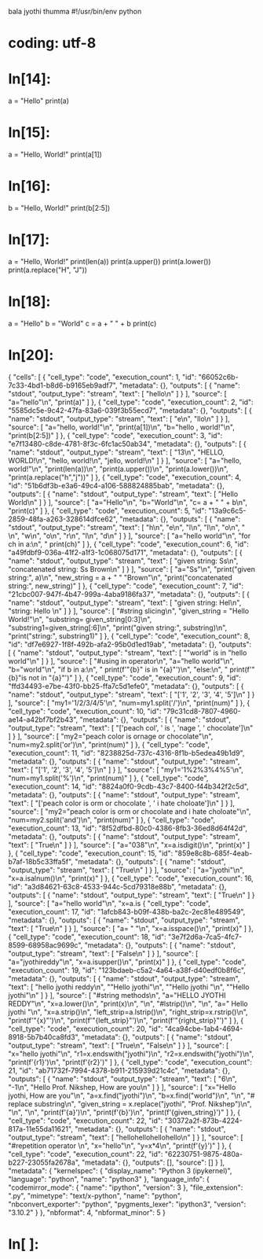 bala jyothi thumma #!/usr/bin/env python
# coding: utf-8

# In[14]:


a = "Hello"
print(a)


# In[15]:


a = "Hello, World!"
print(a[1])


# In[16]:


b = "Hello, World!"
print(b[2:5])


# In[17]:


a = "Hello, World!"
print(len(a))
print(a.upper())
print(a.lower())
print(a.replace("H", "J"))


# In[18]:


a = "Hello"
b = "World"
c = a + " " + b
print(c)


# In[20]:


{
 "cells": [
  {
   "cell_type": "code",
   "execution_count": 1,
   "id": "66052c6b-7c33-4bd1-b8d6-b9165eb9adf7",
   "metadata": {},
   "outputs": [
    {
     "name": "stdout",
     "output_type": "stream",
     "text": [
      "hello\n"
     ]
    }
   ],
   "source": [
    "a=\"hello\"\n",
    "print(a)"
   ]
  },
  {
   "cell_type": "code",
   "execution_count": 2,
   "id": "5585dc5e-9c42-47fa-83a6-039f3b55ecd7",
   "metadata": {},
   "outputs": [
    {
     "name": "stdout",
     "output_type": "stream",
     "text": [
      "e\n",
      "llo\n"
     ]
    }
   ],
   "source": [
    "a=\"hello, world!\"\n",
    "print(a[1])\n",
    "b=\"hello , world!\"\n",
    "print(b[2:5])"
   ]
  },
  {
   "cell_type": "code",
   "execution_count": 3,
   "id": "e7f13480-c8de-4781-8f3c-6fc1ac50ab34",
   "metadata": {},
   "outputs": [
    {
     "name": "stdout",
     "output_type": "stream",
     "text": [
      "13\n",
      "HELLO, WORLD!\n",
      "hello, world!\n",
      "jello, world!\n"
     ]
    }
   ],
   "source": [
    "a=\"hello, world!\"\n",
    "print(len(a))\n",
    "print(a.upper())\n",
    "print(a.lower())\n",
    "print(a.replace(\"h\",\"j\"))"
   ]
  },
  {
   "cell_type": "code",
   "execution_count": 4,
   "id": "51b6df3b-e3a6-49c4-a106-588824885bab",
   "metadata": {},
   "outputs": [
    {
     "name": "stdout",
     "output_type": "stream",
     "text": [
      "Hello World\n"
     ]
    }
   ],
   "source": [
    "a=\"Hello\"\n",
    "b=\"World\"\n",
    "c= a + \" \" + b\n",
    "print(c)"
   ]
  },
  {
   "cell_type": "code",
   "execution_count": 5,
   "id": "13a9c6c5-2859-48fa-a263-328614dfce62",
   "metadata": {},
   "outputs": [
    {
     "name": "stdout",
     "output_type": "stream",
     "text": [
      "h\n",
      "e\n",
      "l\n",
      "l\n",
      "o\n",
      " \n",
      "w\n",
      "o\n",
      "r\n",
      "l\n",
      "d\n"
     ]
    }
   ],
   "source": [
    "a=\"hello world\"\n",
    "for ch in a:\n",
    "    print(ch)"
   ]
  },
  {
   "cell_type": "code",
   "execution_count": 6,
   "id": "a49fdbf9-036a-41f2-a1f3-1c068075d171",
   "metadata": {},
   "outputs": [
    {
     "name": "stdout",
     "output_type": "stream",
     "text": [
      "given string: Ss\n",
      "concatenated string: Ss Brown\n"
     ]
    }
   ],
   "source": [
    "a=\"Ss\"\n",
    "print(\"given string:\", a)\n",
    "new_string = a + \" \" \"Brown\"\n",
    "print(\"concatenated string:\", new_string)"
   ]
  },
  {
   "cell_type": "code",
   "execution_count": 7,
   "id": "21cbc007-947f-4b47-999a-4aba9186fa37",
   "metadata": {},
   "outputs": [
    {
     "name": "stdout",
     "output_type": "stream",
     "text": [
      "given string: Hel\n",
      "string: Hello \n"
     ]
    }
   ],
   "source": [
    "#string slicing\n",
    "given_string = \"Hello World!\"\n",
    "substring= given_string[0:3]\n",
    "substring1=given_string[:6]\n",
    "print(\"given string:\", substring)\n",
    "print(\"string:\", substring1)"
   ]
  },
  {
   "cell_type": "code",
   "execution_count": 8,
   "id": "df7e6927-1f8f-492b-afa2-95b0d1ed19ab",
   "metadata": {},
   "outputs": [
    {
     "name": "stdout",
     "output_type": "stream",
     "text": [
      "\"world\" is in \"hello world\"\n"
     ]
    }
   ],
   "source": [
    "#using in operator\n",
    "a=\"hello world\"\n",
    "b=\"world\"\n",
    "if b in a:\n",
    "    print(f'\"{b}\" is in \"{a}\"')\n",
    "else:\n",
    "      print(f'\"{b}\"is not in \"{a}\"')"
   ]
  },
  {
   "cell_type": "code",
   "execution_count": 9,
   "id": "ffd34493-e7be-43f0-bb25-ffa7c5d1efe0",
   "metadata": {},
   "outputs": [
    {
     "name": "stdout",
     "output_type": "stream",
     "text": [
      "['1', '2', '3', '4', '5']\n"
     ]
    }
   ],
   "source": [
    "my1='1/2/3/4/5'\n",
    "num=my1.split('/')\n",
    "print(num)"
   ]
  },
  {
   "cell_type": "code",
   "execution_count": 10,
   "id": "79c31cd8-7807-4960-ae14-a42bf7bf2b43",
   "metadata": {},
   "outputs": [
    {
     "name": "stdout",
     "output_type": "stream",
     "text": [
      "['peach col', ' is ', 'nage ', ' chocolate']\n"
     ]
    }
   ],
   "source": [
    "my2=\"peach color is ornage or chocolate\"\n",
    "num=my2.split('or')\n",
    "print(num)"
   ]
  },
  {
   "cell_type": "code",
   "execution_count": 11,
   "id": "8238825d-737c-4316-8f1b-b5edea49b1d9",
   "metadata": {},
   "outputs": [
    {
     "name": "stdout",
     "output_type": "stream",
     "text": [
      "['1', '2', '3', '4', '5']\n"
     ]
    }
   ],
   "source": [
    "my1='1%2%3%4%5'\n",
    "num=my1.split('%')\n",
    "print(num)"
   ]
  },
  {
   "cell_type": "code",
   "execution_count": 14,
   "id": "8824a0f0-9cdb-43c7-8400-f44b342f2c5d",
   "metadata": {},
   "outputs": [
    {
     "name": "stdout",
     "output_type": "stream",
     "text": [
      "['peach color is orm or chocolate ', ' i hate choloate']\n"
     ]
    }
   ],
   "source": [
    "my2=\"peach color is orm or chocolate and i hate choloate\"\n",
    "num=my2.split('and')\n",
    "print(num)"
   ]
  },
  {
   "cell_type": "code",
   "execution_count": 13,
   "id": "8f52dfbd-80c0-4386-8fb3-36ed8d64f42d",
   "metadata": {},
   "outputs": [
    {
     "name": "stdout",
     "output_type": "stream",
     "text": [
      "True\n"
     ]
    }
   ],
   "source": [
    "a=\"038\"\n",
    "x=a.isdigit()\n",
    "print(x)"
   ]
  },
  {
   "cell_type": "code",
   "execution_count": 15,
   "id": "859e8c8b-685f-4eab-b7af-18b5c33ffa5f",
   "metadata": {},
   "outputs": [
    {
     "name": "stdout",
     "output_type": "stream",
     "text": [
      "True\n"
     ]
    }
   ],
   "source": [
    "a=\"jyothi\"\n",
    "x=a.isalnum()\n",
    "print(x)"
   ]
  },
  {
   "cell_type": "code",
   "execution_count": 16,
   "id": "a3d84621-63c8-4533-944c-5cd79318e88b",
   "metadata": {},
   "outputs": [
    {
     "name": "stdout",
     "output_type": "stream",
     "text": [
      "True\n"
     ]
    }
   ],
   "source": [
    "a=\"hello world\"\n",
    "x=a.is
  {
   "cell_type": "code",
   "execution_count": 17,
   "id": "1afcb843-b09f-438b-ba2c-2ec81e489549",
   "metadata": {},
   "outputs": [
    {
     "name": "stdout",
     "output_type": "stream",
     "text": [
      "True\n"
     ]
    }
   ],
   "source": [
    "a= \" \"\n",
    "x=a.isspace()\n",
    "print(x)"
   ]
  },
  {
   "cell_type": "code",
   "execution_count": 18,
   "id": "3e7f2d6a-7ca5-4fc7-8599-68958ac9699c",
   "metadata": {},
   "outputs": [
    {
     "name": "stdout",
     "output_type": "stream",
     "text": [
      "False\n"
     ]
    }
   ],
   "source": [
    "a=\"jyothireddy\"\n",
    "x=a.isupper()\n",
    "print(x)"
   ]
  },
  {
   "cell_type": "code",
   "execution_count": 19,
   "id": "123bdaeb-c5a2-4a64-a38f-d40edf0b8f6c",
   "metadata": {},
   "outputs": [
    {
     "name": "stdout",
     "output_type": "stream",
     "text": [
      "hello jyothi reddy\n",
      "\"Hello jyothi\"\n",
      "\"Hello jyothi \"\n",
      "\"Hello jyothi\"\n"
     ]
    }
   ],
   "source": [
    "#string methods\n",
    "a=\"HELLO JYOTHI REDDY\"\n",
    "x=a.lower()\n",
    "print(x)\n",
    "\n",
    "#lstrip()\n",
    "\n",
    "a=\" Hello jyothi \"\n",
    "x=a.strip()\n",
    "left_strip=a.lstrip()\n",
    "right_strip=x.rstrip()\n",
    "print(f'\"{x}\"')\n",
    "print(f'\"{left_strip}\"')\n",
    "print(f'\"{right_strip}\"')"
   ]
  },
  {
   "cell_type": "code",
   "execution_count": 20,
   "id": "4ca94cbe-1ab4-4694-8918-5b7b40ca8fd3",
   "metadata": {},
   "outputs": [
    {
     "name": "stdout",
     "output_type": "stream",
     "text": [
      "True\n",
      "False\n"
     ]
    }
   ],
   "source": [
    "x=\"hello jyothi\"\n",
    "r1=x.endswith(\"jyothi\")\n",
    "r2=x.endswith(\"jyothi\")\n",
    "print(f'{r1}')\n",
    "print(f'{r2}')"
   ]
  },
  {
   "cell_type": "code",
   "execution_count": 21,
   "id": "ab71732f-7994-4378-b911-215939d21c4c",
   "metadata": {},
   "outputs": [
    {
     "name": "stdout",
     "output_type": "stream",
     "text": [
      "6\n",
      "-1\n",
      "Hello Prof. Nikshep, How are you\n"
     ]
    }
   ],
   "source": [
    "x=\"Hello jyothi, How are you\"\n",
    "a=x.find(\"jyothi\")\n",
    "b=x.find(\"world\")\n",
    "\n",
    "# replace substring\n",
    "given_string = x.replace(\"jyothi\", \"Prof. Nikshep\")\n",
    "\n",
    "\n",
    "print(f'{a}')\n",
    "print(f'{b}')\n",
    "print(f'{given_string}')"
   ]
  },
  {
   "cell_type": "code",
   "execution_count": 22,
   "id": "30372a2f-873b-4224-817a-11e55da11621",
   "metadata": {},
   "outputs": [
    {
     "name": "stdout",
     "output_type": "stream",
     "text": [
      "hellohellohellohello\n"
     ]
    }
   ],
   "source": [
    "#repetition operator \n",
    "x=\"hello\"\n",
    "y=x*4\n",
    "print(f'{y}')"
   ]
  },
  {
   "cell_type": "code",
   "execution_count": 22,
   "id": "62230751-9875-480a-b227-23055fa2678a",
   "metadata": {},
   "outputs": [],
   "source": []
  }
 ],
 "metadata": {
  "kernelspec": {
   "display_name": "Python 3 (ipykernel)",
   "language": "python",
   "name": "python3"
  },
  "language_info": {
   "codemirror_mode": {
    "name": "ipython",
    "version": 3
   },
   "file_extension": ".py",
   "mimetype": "text/x-python",
   "name": "python",
   "nbconvert_exporter": "python",
   "pygments_lexer": "ipython3",
   "version": "3.10.2"
  }
 },
 "nbformat": 4,
 "nbformat_minor": 5
}


# In[ ]:




